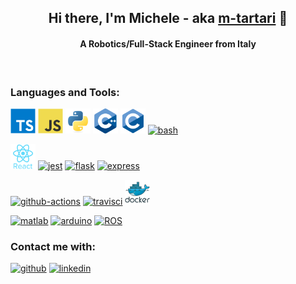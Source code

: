 <h2 align="center">Hi there, I'm Michele - aka <a  href="https://m-tartari.eu/" target="_blank" rel="noreferrer">m-tartari</a> 👋</h1>
<h4 align="center">A Robotics/Full-Stack Engineer from Italy</h3>
<br/>

<!--
![Michele's GitHub stats](https://github-readme-stats-git-main-m-tartaris-projects.vercel.app/api?username=m-tartari&count_private=true&show_icons=true&theme=github_dark&custom_title=GitHub%20Stats)
![Michele's Top Languages](https://github-readme-stats-git-main-m-tartaris-projects.vercel.app/api/top-langs?username=m-tartari&count_private=true&show_icons=true&theme=github_dark&locale=en&layout=compact)
-->

### Languages and Tools:

[<img src="https://raw.githubusercontent.com/devicons/devicon/master/icons/typescript/typescript-original.svg" alt="typescript" width="40" height="40"/>](https://www.typescriptlang.org/)
[<img src="https://raw.githubusercontent.com/devicons/devicon/master/icons/javascript/javascript-original.svg" alt="javascript" width="40" height="40"/>](https://developer.mozilla.org/en-US/docs/Web/JavaScript)
[<img src="https://raw.githubusercontent.com/devicons/devicon/master/icons/python/python-original.svg" alt="python" width="40" height="40"/>](https://www.python.org)
[<img src="https://raw.githubusercontent.com/devicons/devicon/master/icons/cplusplus/cplusplus-original.svg" alt="cplusplus" width="40" height="40"/>](https://www.w3schools.com/cpp/)
[<img src="https://raw.githubusercontent.com/devicons/devicon/master/icons/c/c-original.svg" alt="c" width="40" height="40"/>](https://www.cprogramming.com/)
[<img src="https://www.vectorlogo.zone/logos/gnu_bash/gnu_bash-icon.svg" alt="bash" width="40" height="40"/>](https://www.gnu.org/software/bash/)

<!-- webdev -->

[<img src="https://raw.githubusercontent.com/devicons/devicon/master/icons/react/react-original-wordmark.svg" alt="react" width="40" height="40"/>](https://reactjs.org/)
[<img src="https://www.vectorlogo.zone/logos/jestjsio/jestjsio-icon.svg" alt="jest" width="40" height="40"/>](https://jestjs.io)
[<img src="https://cdn.jsdelivr.net/gh/devicons/devicon/icons/flask/flask-original.svg" alt="flask" width="40" height="40"/>](https://flask.palletsprojects.com/)
[<img src="https://cdn.jsdelivr.net/gh/devicons/devicon/icons/express/express-original.svg" alt="express" width="40" height="40"/>](https://expressjs.com)

<!--
[<img src="https://raw.githubusercontent.com/devicons/devicon/master/icons/nginx/nginx-original.svg" alt="nginx" width="40" height="40"/>](ttps://www.nginx.com)
[<img src="https://raw.githubusercontent.com/devicons/devicon/master/icons/mysql/mysql-original-wordmark.svg" alt="mysql" width="40" height="40"/>](https://www.mysql.com/)
-->
<!-- CD/CI -->

[<img src="https://github.githubassets.com/images/modules/site/features/actions-icon-actions.svg" alt="github-actions" width="40" height="40"/>](https://github.com/features/actions)
[<img src="https://www.vectorlogo.zone/logos/travis-ci/travis-ci-icon.svg" alt="travisci" width="40" height="40"/>](https://travis-ci.org)
[<img src="https://raw.githubusercontent.com/devicons/devicon/master/icons/docker/docker-original-wordmark.svg" alt="docker" width="40" height="40"/>](https://www.docker.com/)

<!--
[<img src="https://cdn.jsdelivr.net/gh/devicons/devicon/icons/codecov/codecov-plain.svg" alt="codecov" width="40" height="40"/>](https://about.codecov.io/)
-->
<!-- other -->
<!--
[<img src="https://www.vectorlogo.zone/logos/ros/ros-icon.svg" alt="ROS" width="40" height="40"/>](https://www.ros.org/)
-->

[<img src="https://upload.wikimedia.org/wikipedia/commons/2/21/Matlab_Logo.png" alt="matlab" width="40" height="40"/>](https://www.mathworks.com/)
[<img src="https://cdn.worldvectorlogo.com/logos/arduino-1.svg" alt="arduino" width="40" height="40"/>](https://www.arduino.cc/)
[<img src="https://www.ros.org/imgs/logo-white.png" alt="ROS" width="80" />](https://www.ros.org/)

<!--
<a  href="https://opencv.org/" target="_blank" rel="noreferrer">
  <img src="https://www.vectorlogo.zone/logos/opencv/opencv-icon.svg" alt="opencv" width="40" height="40"/>
</a>
-->

### Contact me with:

[<img src="https://cdn.jsdelivr.net/gh/devicons/devicon/icons/github/github-original.svg" alt="github" height="30" width="40" />](https://github.com/m-tartari)
[<img src="https://cdn.jsdelivr.net/gh/devicons/devicon/icons/linkedin/linkedin-original.svg" alt="linkedin" height="30" width="40" />](https://linkedin.com/in/m-tartari)
